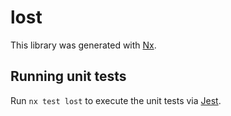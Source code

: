 # lost

This library was generated with [Nx](https://nx.dev).

## Running unit tests

Run `nx test lost` to execute the unit tests via [Jest](https://jestjs.io).
